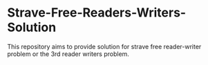 # Strave-Free-Readers-Writers-Solution
This repository aims to provide solution for strave free reader-writer problem or the 3rd reader writers problem.
